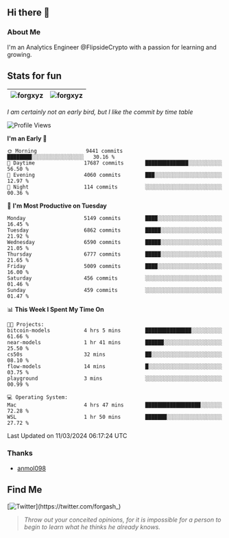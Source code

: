 ## Hi there 👋

### About Me

I'm an Analytics Engineer @FlipsideCrypto with a passion for learning and growing.
  
## Stats for fun

| <img align="center" src="https://github-readme-streak-stats.herokuapp.com/?user=forgxyz&theme=tokyonight" alt="forgxyz" /> | <img align="center" src="https://github-readme-stats.vercel.app/api?username=forgxyz&theme=tokyonight&show_icons=true" alt="forgxyz" /> |
| ------------- |------------- |

*I am certainly not an early bird, but I like the commit by time table*  

<!--START_SECTION:waka-->
![Profile Views](http://img.shields.io/badge/Profile%20Views-0-blue)

**I'm an Early 🐤** 

```text
🌞 Morning                9441 commits        ████████░░░░░░░░░░░░░░░░░   30.16 % 
🌆 Daytime                17687 commits       ██████████████░░░░░░░░░░░   56.50 % 
🌃 Evening                4060 commits        ███░░░░░░░░░░░░░░░░░░░░░░   12.97 % 
🌙 Night                  114 commits         ░░░░░░░░░░░░░░░░░░░░░░░░░   00.36 % 
```
📅 **I'm Most Productive on Tuesday** 

```text
Monday                   5149 commits        ████░░░░░░░░░░░░░░░░░░░░░   16.45 % 
Tuesday                  6862 commits        █████░░░░░░░░░░░░░░░░░░░░   21.92 % 
Wednesday                6590 commits        █████░░░░░░░░░░░░░░░░░░░░   21.05 % 
Thursday                 6777 commits        █████░░░░░░░░░░░░░░░░░░░░   21.65 % 
Friday                   5009 commits        ████░░░░░░░░░░░░░░░░░░░░░   16.00 % 
Saturday                 456 commits         ░░░░░░░░░░░░░░░░░░░░░░░░░   01.46 % 
Sunday                   459 commits         ░░░░░░░░░░░░░░░░░░░░░░░░░   01.47 % 
```


📊 **This Week I Spent My Time On** 

```text
🐱‍💻 Projects: 
bitcoin-models           4 hrs 5 mins        ███████████████░░░░░░░░░░   61.66 % 
near-models              1 hr 41 mins        ██████░░░░░░░░░░░░░░░░░░░   25.50 % 
cs50s                    32 mins             ██░░░░░░░░░░░░░░░░░░░░░░░   08.10 % 
flow-models              14 mins             █░░░░░░░░░░░░░░░░░░░░░░░░   03.75 % 
playground               3 mins              ░░░░░░░░░░░░░░░░░░░░░░░░░   00.99 % 

💻 Operating System: 
Mac                      4 hrs 47 mins       ██████████████████░░░░░░░   72.28 % 
WSL                      1 hr 50 mins        ███████░░░░░░░░░░░░░░░░░░   27.72 % 
```


 Last Updated on 11/03/2024 06:17:24 UTC
<!--END_SECTION:waka-->

### Thanks
 - [anmol098](https://github.com/anmol098/waka-readme-stats/)
  
## Find Me
[![Twitter](https://img.shields.io/twitter/url/https/twitter.com/forgash_.svg?style=social&label=Follow%20%40forgash_)](https://twitter.com/forgash_)


> *Throw out your conceited opinions, for it is impossible for a person to begin to learn what he thinks he already knows.* 
